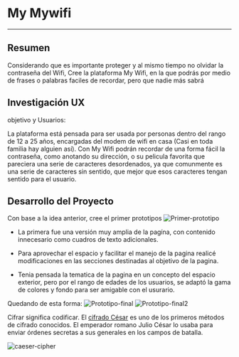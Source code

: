 # My Mywifi

***

## Resumen
Considerando que es importante proteger y al mismo tiempo no olvidar la contraseña del Wifi, Cree la plataforma My Wifi, en la que podrás por medio de frases o palabras faciles de recordar, pero que nadie más sabrá

## Investigación UX
objetivo y Usuarios:

La plataforma está pensada para ser usada por personas dentro del rango de 12 a 25 años, encargadas del modem de wifi en casa (Casi en toda familia hay alguien así).
Con My Wifi podrán recordar de una forma fácil la contraseña, como anotando su dirección, o su pelicula favorita que pareciera una serie de caracteres desordenados, ya que comunmente es una serie de caracteres sin sentido, que mejor que esos caracteres tengan sentido para el usuario.

## Desarrollo del Proyecto
Con base a la idea anterior, cree el primer prototipos
![Primer-prototipo](https://i.pinimg.com/originals/7b/5a/b5/7b5ab52c0fb6b61d8dc16ae9c81d9dfa.jpg)

* La primera fue una versión muy amplia de la pagína, con contenido innecesario como cuadros de texto adicionales.

* Para aprovechar el espacio y facilitar el manejo de la pagina realicé modificaciones en las secciones destinadas al objetivo de la pagina.

* Tenia pensada la tematica de la pagina en un concepto del espacio exterior, pero por el rango de edades de los usuarios, se adaptó la gama de colores y fondo para ser amigable con el usurario.

Quedando de esta forma:
![Prototipo-final](https://i.pinimg.com/originals/dd/ec/e8/ddece8461237e9919f8d4d714b87458b.png)
![Prototipo-final2](https://i.pinimg.com/originals/f2/d2/71/f2d2711f65d3a74f3254cb7c1454e102.png)



Cifrar significa codificar. El [cifrado César](https://en.wikipedia.org/wiki/Caesar_cipher)
es uno de los primeros métodos de cifrado conocidos. El emperador romano Julio
César lo usaba para enviar órdenes secretas a sus generales en los campos de
batalla.

![caeser-cipher](https://upload.wikimedia.org/wikipedia/commons/thumb/2/2b/Caesar3.svg/2000px-Caesar3.svg.png)
